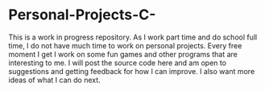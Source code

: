 # Personal-Projects-C-

This is a work in progress repository. As I work part time and do school full time, I do not have much time to work on personal projects. Every free moment I get I work on some fun games and other programs that are interesting to me. I will post the source code here and am open to suggestions and getting feedback for how I can improve. I also want more ideas of what I can do next. 
